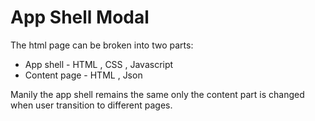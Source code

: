 # App Shell Modal

The html page can be broken into two parts:

- App shell - HTML , CSS , Javascript
- Content page - HTML , Json


Manily the app shell remains the same only the content part is changed when user transition to different pages.

